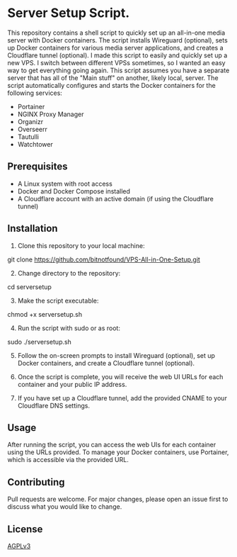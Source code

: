 # Server Setup Script.

This repository contains a shell script to quickly set up an all-in-one media server with Docker containers. The script installs Wireguard (optional), sets up Docker containers for various media server applications, and creates a Cloudflare tunnel (optional). I made this script to easily and quickly set up a new VPS. I switch between different VPSs sometimes, so I wanted an easy way to get everything going again. This script assumes you have a separate server that has all of the "Main stuff" on another, likely local, server. The script automatically configures and starts the Docker containers for the following services:

- Portainer
- NGINX Proxy Manager
- Organizr
- Overseerr
- Tautulli
- Watchtower

## Prerequisites

- A Linux system with root access
- Docker and Docker Compose installed
- A Cloudflare account with an active domain (if using the Cloudflare tunnel)

## Installation

1. Clone this repository to your local machine:

git clone https://github.com/bitnotfound/VPS-All-in-One-Setup.git


2. Change directory to the repository:

cd serversetup

3. Make the script executable:

chmod +x serversetup.sh

4. Run the script with sudo or as root:

sudo ./serversetup.sh

5. Follow the on-screen prompts to install Wireguard (optional), set up Docker containers, and create a Cloudflare tunnel (optional).

6. Once the script is complete, you will receive the web UI URLs for each container and your public IP address.

7. If you have set up a Cloudflare tunnel, add the provided CNAME to your Cloudflare DNS settings.

## Usage

After running the script, you can access the web UIs for each container using the URLs provided. To manage your Docker containers, use Portainer, which is accessible via the provided URL.

## Contributing

Pull requests are welcome. For major changes, please open an issue first to discuss what you would like to change.

## License

[AGPLv3](https://choosealicense.com/licenses/agpl-3.0/)